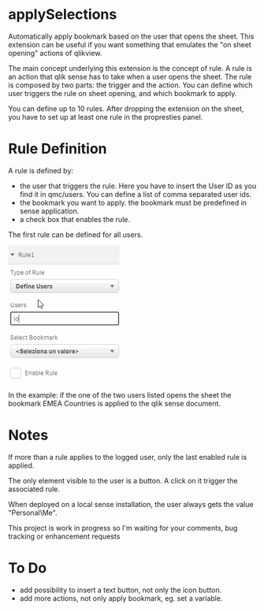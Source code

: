 # applySelections
Automatically apply bookmark based on the user that opens the sheet.
This extension can be useful if you want something that emulates the "on sheet opening" actions of qlikview.

The main concept underlying this extension is the concept of rule. A rule is an action that qlik sense has to take when a user opens the sheet. The rule is composed by two parts: the trigger and the action. 
You can define which user triggers the rule on sheet opening, and which bookmark to apply.

You can define up to 10 rules.
After dropping the extension on the sheet, you have to set up at least one rule in the propresties panel.

# Rule Definition

A rule is defined by:
- the user that triggers the rule. Here you have to insert the User ID as you find it in qmc/users. You can define a list of comma separated user ids.
- the bookmark you want to apply. the bookmark must be predefined in sense application.
- a check box that enables the rule.

The first rule can be defined for all users.

<img  src = "demo.gif" />

In the example: if the one of the two users listed opens the sheet the bookmark EMEA Countries is applied to the qlik sense document.

# Notes

If more than a rule applies to the logged user, only the last enabled rule is applied.

The only element visible to the user is a button. A click on it trigger the associated rule.

When deployed on a local sense installation, the user always gets the value "Personal\Me".

This project is work in progress so I'm waiting for your comments, bug tracking or enhancement requests

# To Do
- add possibility to insert a text button, not only the icon button.
- add more actions, not only apply bookmark, eg. set a variable.
